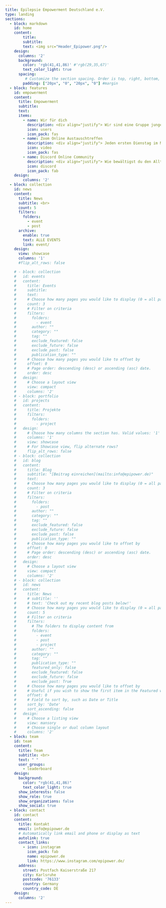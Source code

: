 ```yaml
---
title: Epilepsie Empowerment Deutschland e.V.
type: landing
sections:
  - block: markdown
    id: home
    content:
        title:
        subtitle:
        text: <img src="Header_Epipower.png"/>
    design:
      columns: '2'
      background:
        color: 'rgb(41,41,86)' #'rgb(29,35,67)'
        text_color_light: true
      spacing:
         # Customize the section spacing. Order is top, right, bottom, left.
        padding: ["20px", "0", "20px", "0"] #margin
  - block: features
    id: empowerment
    content:
      title: Empowerment
      subtitle:
      text:
      items:
        - name: Wir für dich
          description: <div align="justify"> Wir sind eine Gruppe junger Menschen, die alle von Epilepsie betroffen sind. Wir kümmern uns um den Ausbau von digitalen Selbsthilfeangeboten und vernetzen Menschen. Darüberhinaus arbeiten wir mit anderen Organisationen auf (inter-)nationaler zusammen, sprechen mit Vertretern der Krankenkassen, der Pharmaindustrie oder dem Gesetzgeber. Wir vertreten also deine und gleichzeitig unsere Interessen.</div>
          icon: users
          icon_pack: fas
        - name: Zoom Online Austauschtreffen
          description: <div align="justify"> Jeden ersten Dienstag im Monat starten wir ein Zoom-Meeting für Menschen, die von Epilepsie betroffen sind. Die Teilnehmer können sich in themenspezifischen Breakoutsessions über alle verschiedenen Themen rund um Epilepsie, aber auch Privates austauschen. Wir haben eine sehr lockere Atmosphäre und jeder kann kommen und gehen, wie es persönlich am angenehmsten ist. Über folgendes <a href="https://zoom.us/meeting/register/tJcqfu6tpzwqGtbQlfDq86UGrElPWfePiRjU"><b>Formular</b></a> kannst du dich anmelden.</div>
          icon: video
          icon_pack: fas
        - name: Discord Online Community
          description: <div align="justify"> Wie bewältigst du den Alltag mit deiner Epilepsie? Bist du zufrieden mit deiner Therapie? Kennst du andere Menschen, die von Epilepsie betroffen sind? Wir bieten dir eine Community zum Fragen stellen, Vernetzen und zum sich gegenseitig Austauschen. Dafür nutzen wir einen Discord Server. Bei Ausfüllen des folgenden <a href="https://www.survio.com/survey/d/Z9K5S9D8X4M5U4C5E"><b>Formulars</b></a> erhälst du einen Einladungslink per Mail.</div>
          icon: discord
          icon_pack: fab
    design:
        columns: '2'
  - block: collection
    id: news
    content:
      title: News
      subtitle: <br>
      count: 5
      filters:
        folders:
          - event
          - post
      archive:
        enable: true
        text: ALLE EVENTS 
        link: event/
    design:
      view: showcase
      columns: '1'
      #flip_alt_rows: false

    # - block: collection
    #   id: events
    #   content:
    #     title: Events
    #     subtitle:
    #     text:
    #     # Choose how many pages you would like to display (0 = all pages)
    #     count: 3
    #     # Filter on criteria
    #     filters:
    #       folders:
    #         - event
    #       author: ""
    #       category: ""
    #       tag: ""
    #       exclude_featured: false
    #       exclude_future: false
    #       exclude_past: false
    #       publication_type: ""
    #     # Choose how many pages you would like to offset by
    #     offset: 0
    #     # Page order: descending (desc) or ascending (asc) date.
    #     order: desc
    #   design:
    #     # Choose a layout view
    #     view: compact
    #     columns: '2'      
    # - block: portfolio
    #   id: projects
    #   content:
    #     title: Projekte
    #     filters:
    #       folders:
    #         - project
    #   design:
    #     # Choose how many columns the section has. Valid values: '1' or '2'.
    #     columns: '1'
    #     view: showcase
    #     # For Showcase view, flip alternate rows?
    #     flip_alt_rows: false
    # - block: collection
    #   id: blog
    #   content:
    #     title: Blog
    #     subtitle: "[Beitrag einreichen](mailto:info@epipower.de)"
    #     text:
    #     # Choose how many pages you would like to display (0 = all pages)
    #     count: 3
    #     # Filter on criteria
    #     filters:
    #       folders:
    #         - post
    #       author: ""
    #       category: ""
    #       tag: ""
    #       exclude_featured: false
    #       exclude_future: false
    #       exclude_past: false
    #       publication_type: ""
    #     # Choose how many pages you would like to offset by
    #     offset: 0
    #     # Page order: descending (desc) or ascending (asc) date.
    #     order: desc
    #   design:
    #     # Choose a layout view
    #     view: compact
    #     columns: '2'
    # - block: collection
    #   id: news
    #   content:
    #     title: News
    #     # subtitle: ''
    #     # text: 'Check out my recent blog posts below!'
    #     # Choose how many pages you would like to display (0 = all pages)
    #     count: 5
    #     # Filter on criteria
    #     filters:
    #       # The folders to display content from
    #       folders:
    #         - event
    #         - post
    #         - project
    #       author: ""
    #       category: ""
    #       tag: ""
    #       publication_type: ""
    #       featured_only: false
    #       exclude_featured: false
    #       exclude_future: false
    #       exclude_past: True
    #     # Choose how many pages you would like to offset by
    #     # Useful if you wish to show the first item in the Featured widget
    #     offset: 0
    #     # Field to sort by, such as Date or Title
    #     sort_by: 'Date'
    #     sort_ascending: false
    #   design:
    #     # Choose a listing view
    #     view: mansory
    #     # Choose single or dual column layout
    #     columns: '2'
  - block: team
    id: team
    content: 
      title: Team
      subtitle: <br>
      text: " "
      user_groups:
        - leaderboard
    design:
      background:
        color: "rgb(41,41,86)"
        text_color_light: true
      show_interests: false
      show_role: true
      show_organizations: false
      show_social: true
  - block: contact
    id: contact
    content:
      title: Kontakt
      email: info@epipower.de
      # Automatically link email and phone or display as text
      autolink: true
      contact_links:
        - icon: instagram
          icon_pack: fab
          name: epipower.de
          link: https://www.instagram.com/epipower.de/
      address:
        street: Postfach Kaiserstraße 217
        city: Karlsruhe
        postcode: '76133'
        country: Germany
        country_code: DE
    design:
      columns: '2'
---
```

